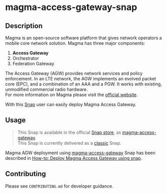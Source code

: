 # magma-access-gateway-snap

## Description

Magma is an open-source software platform that gives network operators a mobile core network
solution. Magma has three major components:

1. **Access Gateway**
2. Orchestrator
3. Federation Gateway

The Access Gateway (AGW) provides network services and policy enforcement. In an LTE network,
the AGW implements an evolved packet core (EPC), and a combination of an AAA and a PGW. It works
with existing, unmodified commercial radio hardware.<br>
For more information on Magma please visit the [official website](https://magmacore.org/).

With this [Snap](https://snapcraft.io/) user can easily deploy Magma Access Gateway.

## Usage

> This Snap is available in the official [Snap store](https://snapcraft.io/store), as 
[magma-access-gateway](https://snapcraft.io/magma-access-gateway). <br>
> This Snap is currently delivered as a [classic](https://snapcraft.io/docs/snap-confinement) Snap.

Magma AGW deployment using [magma-access-gateway](https://snapcraft.io/magma-access-gateway) Snap 
has been described in 
[How-to: Deploy Magma Access Gateway using snap](/documentation/how-to-guides/deploy_magma_access_gateway.md).

## Contributing

Please see `CONTRIBUTING.md` for developer guidance.
